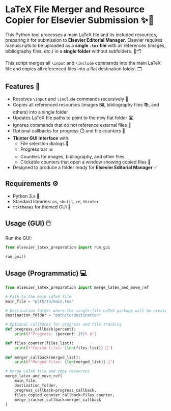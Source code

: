 # LaTeX File Merger and Resource Copier for Elsevier Submission ✨📄

This Python tool processes a main LaTeX file and its included resources, 
preparing it for submission to **Elsevier Editorial Manager**. 
Elsevier requires manuscripts to be uploaded as a **single `.tex` file** 
with all references (images, bibliography files, etc.) in a **single folder** 
without subfolders. 🚫🗂

This script merges all `\input` and `\include` commands into the main LaTeX file 
and copies all referenced files into a flat destination folder. 🗂️️

## Features 🌟
- Resolves `\input` and `\include` commands recursively 🔄  
- Copies all referenced resources (images 🖼️, bibliography files 📚, and others) into a single folder  
- Updates LaTeX file paths to point to the new flat folder 🛣️  
- Ignores commands that do not reference external files 🚫  
- Optional callbacks for progress ⏱️ and file counters 🔢  
- **Tkinter GUI interface** with:  
  - File selection dialogs 📂  
  - Progress bar 📊  
  - Counters for images, bibliography, and other files  
  - Clickable counters that open a window showing copied files 👀  
- Designed to produce a folder ready for **Elsevier Editorial Manager** ✅

## Requirements ⚙️

- Python 3.x 🐍  
- Standard libraries: `os`, `shutil`, `re`, `tkinter`  
- `ttkthemes` for themed GUI 🎨  

## Usage (GUI) 🖱️

Run the GUI:

```python
from elsevier_latex_preparation import run_gui

run_gui()
```

## Usage (Programmatic) 💻

```python
from elsevier_latex_preparation import merge_latex_and_move_ref

# Path to the main LaTeX file
main_file = "path/to/main.tex"

# Destination folder where the single-file LaTeX package will be created
destination_folder = "path/to/destination"

# Optional callbacks for progress and file tracking
def progress_callback(percent):
    print(f"Progress: {percent:.2f}% ⏳")

def files_counter(files_list):
    print(f"Copied files: {len(files_list)} 📂")
    
def merger_callback(merged_list):
    print(f"Merged files: {len(merged_list)} 📂")

# Merge LaTeX file and copy resources
merge_latex_and_move_ref(
    main_file,
    destination_folder,
    progress_callback=progress_callback,
    files_copied_counter_callback=files_counter,
    merge_tracker_callback=merger_callback
)
```
